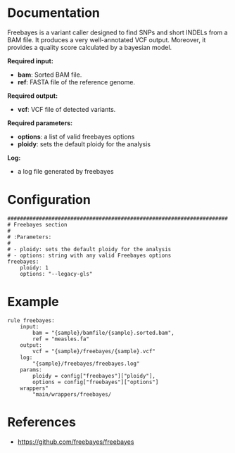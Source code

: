 # Documentation

Freebayes is a variant caller designed to find SNPs and short INDELs from a
BAM file. It produces a very well-annotated VCF output.
Moreover, it provides a quality score calculated by a bayesian model.

**Required input:**

- **bam**: Sorted BAM file.
- **ref**: FASTA file of the reference genome.

**Required output:**

- **vcf**: VCF file of detected variants.

**Required parameters:**

- **options**: a list of valid freebayes options
- **ploidy**: sets the default ploidy for the analysis

**Log:**

- a log file generated by freebayes

# Configuration

	######################################################################
	# Freebayes section
	#
	# :Parameters:
	#
	# - ploidy: sets the default ploidy for the analysis
	# - options: string with any valid Freebayes options
    freebayes:
		ploidy: 1
		options: "--legacy-gls"

# Example

    rule freebayes:
        input:
            bam = "{sample}/bamfile/{sample}.sorted.bam",
            ref = "measles.fa"
        output:
            vcf = "{sample}/freebayes/{sample}.vcf"
        log:
            "{sample}/freebayes/freebayes.log"
        params:
            ploidy = config["freebayes"]["ploidy"],
            options = config["freebayes"]["options"]
        wrappers"
            "main/wrappers/freebayes/

# References

- https://github.com/freebayes/freebayes
